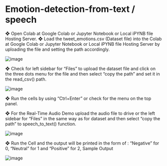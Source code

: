 # Emotion-detection-from-text / speech

❖ Open Colab at Google Colab or Jupyter Notebook or Local iPYNB file Hosting Server.
❖ Load the tweet_emotions.csv (Dataset file) into the Colab at Google Colab or Jupyter
Notebook or Local iPYNB file Hosting Server by uploading the file and setting the path
accordingly.


![image](https://user-images.githubusercontent.com/56594538/147282671-670aa43e-1326-4884-afe0-87edc1d8113d.png)

❖ Check for left sidebar for “Files” to upload the dataset file and click on the three dots
menu for the file and then select “copy the path” and set it in the read_csv() path.

![image](https://user-images.githubusercontent.com/56594538/147282714-bd4a5fa1-3171-47e1-a796-6d4868f8eb78.png)

❖ Run the cells by using “Ctrl+Enter” or check for the menu on the top panel.


❖ For the Real-Time Audio Demo upload the audio file to drive or the left sidebar for “Files” in the same way as for dataset and then select “copy the path” to
speech_to_text() function.

![image](https://user-images.githubusercontent.com/56594538/147282737-5a2a7488-965e-419d-8d68-be9054b2b6ce.png)

❖ Run the Cell and the output will be printed in the form of :
“Negative” for 0,
“Neutral” for 1 and
“Positive” for 2,
Sample Output

![image](https://user-images.githubusercontent.com/56594538/147282758-67539db3-97a8-41d4-afd3-555438381907.png)
